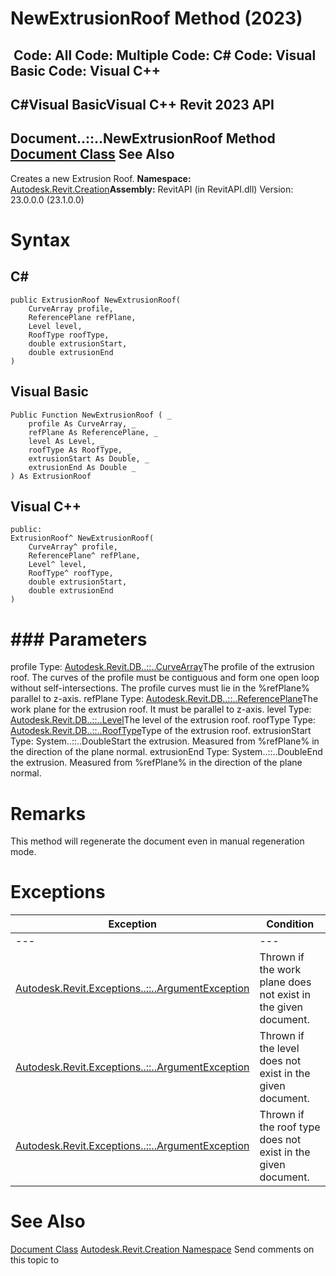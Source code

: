 # NewExtrusionRoof Method (2023)

﻿
 Code: All Code: Multiple Code: C# Code: Visual Basic Code: Visual C++   
---  
C#Visual BasicVisual C++
Revit 2023 API  
---  
Document..::..NewExtrusionRoof Method   
[Document Class](ab1718f9-45fb-b3d3-827e-32ff81cf929c.md "Document Class") See Also  
---  
Creates a new Extrusion Roof.
**Namespace:** [Autodesk.Revit.Creation](ded320da-058a-4edd-0418-0582389559a7.md "Autodesk.Revit.Creation Namespace")**Assembly:** RevitAPI (in RevitAPI.dll) Version: 23.0.0.0 (23.1.0.0)
# Syntax
C#  
---  
```text
public ExtrusionRoof NewExtrusionRoof(
	CurveArray profile,
	ReferencePlane refPlane,
	Level level,
	RoofType roofType,
	double extrusionStart,
	double extrusionEnd
)
```
  
Visual Basic  
---  
```text
Public Function NewExtrusionRoof ( _
	profile As CurveArray, _
	refPlane As ReferencePlane, _
	level As Level, _
	roofType As RoofType, _
	extrusionStart As Double, _
	extrusionEnd As Double _
) As ExtrusionRoof
```
  
Visual C++  
---  
```text
public:
ExtrusionRoof^ NewExtrusionRoof(
	CurveArray^ profile, 
	ReferencePlane^ refPlane, 
	Level^ level, 
	RoofType^ roofType, 
	double extrusionStart, 
	double extrusionEnd
)
```
  
# ### Parameters
profile
    Type: [Autodesk.Revit.DB..::..CurveArray](55103aad-38fd-45d2-6bf7-67a5203e99f3.md "CurveArray Class")The profile of the extrusion roof. The curves of the profile must be contiguous and form one open loop without self-intersections. The profile curves must lie in the %refPlane% parallel to z-axis.
refPlane
    Type: [Autodesk.Revit.DB..::..ReferencePlane](e7003ec7-1dbe-50a2-fb3d-a83a5a3b5b9f.md "ReferencePlane Class")The work plane for the extrusion roof. It must be parallel to z-axis.
level
    Type: [Autodesk.Revit.DB..::..Level](577e5d4e-a558-118c-9dea-3b810b061775.md "Level Class")The level of the extrusion roof.
roofType
    Type: [Autodesk.Revit.DB..::..RoofType](00b5948e-1cb6-4f3b-acc1-9f000e8cc40d.md "RoofType Class")Type of the extrusion roof.
extrusionStart
    Type: System..::..DoubleStart the extrusion. Measured from %refPlane% in the direction of the plane normal.
extrusionEnd
    Type: System..::..DoubleEnd the extrusion. Measured from %refPlane% in the direction of the plane normal.
# Remarks
This method will regenerate the document even in manual regeneration mode. 
# Exceptions
| Exception | Condition |
| --- | --- |
| --- | --- |
| [Autodesk.Revit.Exceptions..::..ArgumentException](2e6e4206-97a8-dd4b-df5d-4269f4bb6088.md "ArgumentException Class") | Thrown if the work plane does not exist in the given document. |
| [Autodesk.Revit.Exceptions..::..ArgumentException](2e6e4206-97a8-dd4b-df5d-4269f4bb6088.md "ArgumentException Class") | Thrown if the level does not exist in the given document. |
| [Autodesk.Revit.Exceptions..::..ArgumentException](2e6e4206-97a8-dd4b-df5d-4269f4bb6088.md "ArgumentException Class") | Thrown if the roof type does not exist in the given document. |

# See Also
[Document Class](ab1718f9-45fb-b3d3-827e-32ff81cf929c.md "Document Class")
[Autodesk.Revit.Creation Namespace](ded320da-058a-4edd-0418-0582389559a7.md "Autodesk.Revit.Creation Namespace")
Send comments on this topic to 